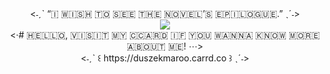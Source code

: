 <div align="center">
<˗ˏˋ “🇮‌ 🇼‌🇮‌🇸‌🇭‌ 🇹‌🇴‌ 🇸‌🇪‌🇪‌ 🇹‌🇭‌🇪‌ 🇳‌🇴‌🇻‌🇪‌🇱‌’🇸‌ 🇪‌🇵‌🇮‌🇱‌🇴‌🇬‌🇺‌🇪‌.” ˎˊ˗>
  
<div align="center">
<img src="https://media.discordapp.net/attachments/561969577957916673/1356000014161154290/IMG_20250330_221932.png?ex=67eaf8ec&is=67e9a76c&hm=11a2a0ef088924fb82f65c90b84940aa2eb6c457a506897958bec0e80005e198&=&format=webp&quality=lossless&width=1555&height=751">
<div align="center">
<·# 🇭‌🇪‌🇱‌🇱‌🇴‌, 🇻‌🇮‌🇸‌🇮‌🇹‌ 🇲‌🇾‌ 🇨‌🇨‌🇦‌🇷‌🇩‌ 🇮‌🇫‌ 🇾‌🇴‌🇺‌ 🇼‌🇦‌🇳‌🇳‌🇦‌ 🇰‌🇳‌🇴‌🇼‌ 🇲‌🇴‌🇷‌🇪‌ 🇦‌🇧‌🇴‌🇺‌🇹‌ 🇲‌🇪‌! ⋯>
  
<div align="center">
<˗ˏˋ ꒰ https://duszekmaroo.carrd.co ꒱ ˎˊ˗>
<div align="center">

